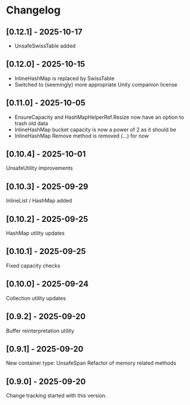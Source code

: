 # Changelog

## [0.12.1] - 2025-10-17

* UnsafeSwissTable added

## [0.12.0] - 2025-10-15

* InlineHashMap is replaced by SwissTable
* Switched to (seemingly) more appropriate Unity companion license

## [0.11.0] - 2025-10-05

* EnsureCapacity and HashMapHelperRef.Resize now have an option to trash old data
* InlineHashMap bucket capacity is now a power of 2 as it should be
* InlineHashMap Remove method is removed (...) for now

## [0.10.4] - 2025-10-01

UnsafeUtility improvements

## [0.10.3] - 2025-09-29

InlineList / HashMap added

## [0.10.2] - 2025-09-25

HashMap utility updates

## [0.10.1] - 2025-09-25

Fixed capacity checks

## [0.10.0] - 2025-09-24

Collection utility updates

## [0.9.2] - 2025-09-20

Buffer reinterpretation utility

## [0.9.1] - 2025-09-20

New container type: UnsafeSpan<T>
Refactor of memory related methods

## [0.9.0] - 2025-09-20

Change tracking started with this version.
